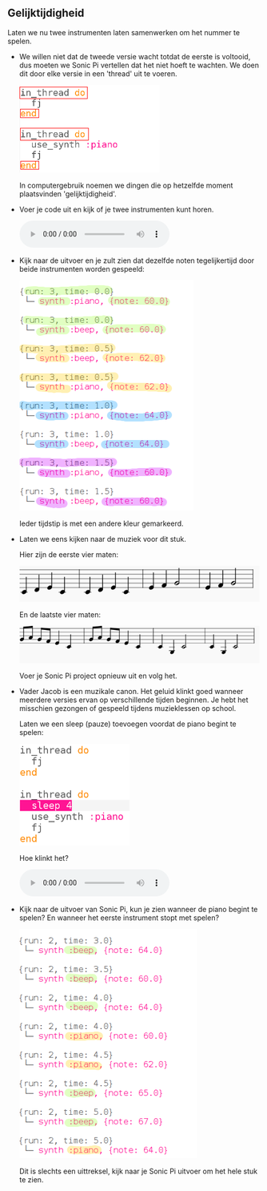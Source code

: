## Gelijktijdigheid

Laten we nu twee instrumenten laten samenwerken om het nummer te spelen.

+ We willen niet dat de tweede versie wacht totdat de eerste is voltooid, dus moeten we Sonic Pi vertellen dat het niet hoeft te wachten. We doen dit door elke versie in een 'thread' uit te voeren.
    
    ![schermafbeelding](images/round-thread.png)
    
    In computergebruik noemen we dingen die op hetzelfde moment plaatsvinden 'gelijktijdigheid'.

+ Voer je code uit en kijk of je twee instrumenten kunt horen.
    
    <div id="audio-preview" class="pdf-hidden">
    <audio controls preload> 
      <source src="resources/frerejacques2.mp3" type="audio/mpeg"> 
    Je browser ondersteunt het element <code>audio</code> niet. 
    </audio>
    </div>
+ Kijk naar de uitvoer en je zult zien dat dezelfde noten tegelijkertijd door beide instrumenten worden gespeeld:
    
    ![schermafbeelding](images/round-conc-output.png)
    
    Ieder tijdstip is met een andere kleur gemarkeerd.

+ Laten we eens kijken naar de muziek voor dit stuk.
    
    Hier zijn de eerste vier maten:
    
    ![schermafbeelding](images/round-music1.png)
    
    En de laatste vier maten:
    
    ![schermafbeelding](images/round-music2.png)
    
    Voer je Sonic Pi project opnieuw uit en volg het.

+ Vader Jacob is een muzikale canon. Het geluid klinkt goed wanneer meerdere versies ervan op verschillende tijden beginnen. Je hebt het misschien gezongen of gespeeld tijdens muzieklessen op school.
    
    Laten we een sleep (pauze) toevoegen voordat de piano begint te spelen:
    
    ![schermafbeelding](images/round-sleep.png)
    
    Hoe klinkt het?
    
    <div id="audio-preview" class="pdf-hidden">
    <audio controls preload> 
      <source src="resources/frerejacques3.mp3" type="audio/mpeg"> 
    Je browser ondersteunt het element <code>audio</code> niet. 
    </audio>
    </div>
+ Kijk naar de uitvoer van Sonic Pi, kun je zien wanneer de piano begint te spelen? En wanneer het eerste instrument stopt met spelen?
    
    ![schermafbeelding](images/round-conc-output2.png)
    
    Dit is slechts een uittreksel, kijk naar je Sonic Pi uitvoer om het hele stuk te zien.